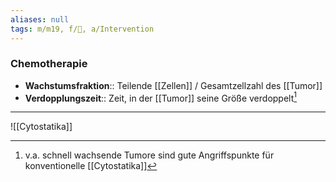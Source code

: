 ```yaml
---
aliases: null
tags: m/m19, f/🦀, a/Intervention
---
```

### Chemotherapie
- **Wachstumsfraktion**:: Teilende [[Zellen]] / Gesamtzellzahl des [[Tumor]]
- **Verdopplungszeit**:: Zeit, in der [[Tumor]] seine Größe verdoppelt[^1]

---
![[Cytostatika]]



[^1]: v.a. schnell wachsende Tumore sind gute Angriffspunkte für konventionelle [[Cytostatika]]